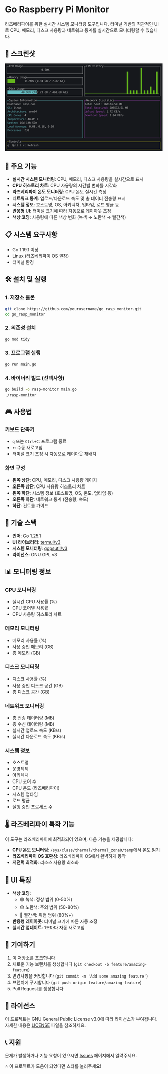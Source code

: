 # Go Raspberry Pi Monitor

라즈베리파이를 위한 실시간 시스템 모니터링 도구입니다. 터미널 기반의 직관적인 UI로 CPU, 메모리, 디스크 사용량과 네트워크 통계를 실시간으로 모니터링할 수 있습니다.

## 📸 스크린샷

![Go Raspberry Pi Monitor](screen.png)

## 🚀 주요 기능

- **실시간 시스템 모니터링**: CPU, 메모리, 디스크 사용량을 실시간으로 표시
- **CPU 히스토리 차트**: CPU 사용량의 시간별 변화를 시각화
- **라즈베리파이 온도 모니터링**: CPU 온도 실시간 측정
- **네트워크 통계**: 업로드/다운로드 속도 및 총 데이터 전송량 표시
- **시스템 정보**: 호스트명, OS, 아키텍처, 업타임, 로드 평균 등
- **반응형 UI**: 터미널 크기에 따라 자동으로 레이아웃 조정
- **색상 코딩**: 사용량에 따른 색상 변화 (녹색 → 노란색 → 빨간색)

## 📋 시스템 요구사항

- Go 1.19.1 이상
- Linux (라즈베리파이 OS 권장)
- 터미널 환경

## 🛠️ 설치 및 실행

### 1. 저장소 클론
```bash
git clone https://github.com/yourusername/go_rasp_monitor.git
cd go_rasp_monitor
```

### 2. 의존성 설치
```bash
go mod tidy
```

### 3. 프로그램 실행
```bash
go run main.go
```

### 4. 바이너리 빌드 (선택사항)
```bash
go build -o rasp-monitor main.go
./rasp-monitor
```

## 🎮 사용법

### 키보드 단축키
- `q` 또는 `Ctrl+C`: 프로그램 종료
- `r`: 수동 새로고침
- 터미널 크기 조정 시 자동으로 레이아웃 재배치

### 화면 구성
- **왼쪽 상단**: CPU, 메모리, 디스크 사용량 게이지
- **오른쪽 상단**: CPU 사용량 히스토리 차트
- **왼쪽 하단**: 시스템 정보 (호스트명, OS, 온도, 업타임 등)
- **오른쪽 하단**: 네트워크 통계 (전송량, 속도)
- **하단**: 컨트롤 가이드

## 🔧 기술 스택

- **언어**: Go 1.25.1
- **UI 라이브러리**: [termui/v3](https://github.com/gizak/termui)
- **시스템 모니터링**: [gopsutil/v3](https://github.com/shirou/gopsutil)
- **라이선스**: GNU GPL v3

## 📊 모니터링 정보

### CPU 모니터링
- 실시간 CPU 사용률 (%)
- CPU 코어별 사용률
- CPU 사용량 히스토리 차트

### 메모리 모니터링
- 메모리 사용률 (%)
- 사용 중인 메모리 (GB)
- 총 메모리 (GB)

### 디스크 모니터링
- 디스크 사용률 (%)
- 사용 중인 디스크 공간 (GB)
- 총 디스크 공간 (GB)

### 네트워크 모니터링
- 총 전송 데이터량 (MB)
- 총 수신 데이터량 (MB)
- 실시간 업로드 속도 (KB/s)
- 실시간 다운로드 속도 (KB/s)

### 시스템 정보
- 호스트명
- 운영체제
- 아키텍처
- CPU 코어 수
- CPU 온도 (라즈베리파이)
- 시스템 업타임
- 로드 평균
- 실행 중인 프로세스 수

## 🌡️ 라즈베리파이 특화 기능

이 도구는 라즈베리파이에 최적화되어 있으며, 다음 기능을 제공합니다:

- **CPU 온도 모니터링**: `/sys/class/thermal/thermal_zone0/temp`에서 온도 읽기
- **라즈베리파이 OS 호환성**: 라즈베리파이 OS에서 완벽하게 동작
- **저전력 최적화**: 리소스 사용량 최소화

## 🎨 UI 특징

- **색상 코딩**: 
  - 🟢 녹색: 정상 범위 (0-50%)
  - 🟡 노란색: 주의 범위 (50-80%)
  - 🔴 빨간색: 위험 범위 (80%+)
- **반응형 레이아웃**: 터미널 크기에 따른 자동 조정
- **실시간 업데이트**: 1초마다 자동 새로고침

## 🤝 기여하기

1. 이 저장소를 포크합니다
2. 새로운 기능 브랜치를 생성합니다 (`git checkout -b feature/amazing-feature`)
3. 변경사항을 커밋합니다 (`git commit -m 'Add some amazing feature'`)
4. 브랜치에 푸시합니다 (`git push origin feature/amazing-feature`)
5. Pull Request를 생성합니다

## 📝 라이선스

이 프로젝트는 GNU General Public License v3.0에 따라 라이선스가 부여됩니다. 자세한 내용은 [LICENSE](LICENSE) 파일을 참조하세요.

## 📞 지원

문제가 발생하거나 기능 요청이 있으시면 [Issues](https://github.com/yourusername/go_rasp_monitor/issues) 페이지에서 알려주세요.

⭐ 이 프로젝트가 도움이 되었다면 스타를 눌러주세요!